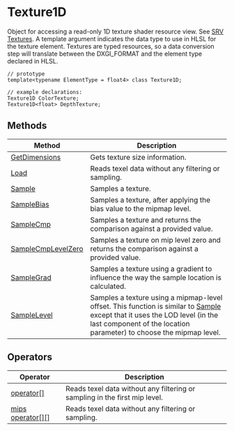 # Texture1D

Object for accessing a read-only 1D texture shader resource view.  See [SRV Textures](hlsl-resource-objects.md#srv-textures).
A template argument indicates the data type to use in HLSL for the texture element.
Textures are typed resources, so a data conversion step will translate between the DXGI_FORMAT and the element type declared in HLSL.

```HLSL
// prototype
template<typename ElementType = float4> class Texture1D;

// example declarations:
Texture1D ColorTexture;
Texture1D<float> DepthTexture;
```

## Methods

| Method | Description |
| - | - |
| [GetDimensions](hlsl-method-getDimensions.md) | Gets texture size information. |
| [Load](hlsl-method-load.md) | Reads texel data without any filtering or sampling. |
| [Sample](hlsl-method-sample.md) | Samples a texture. |
| [SampleBias](hlsl-method-sampleBias.md) | Samples a texture, after applying the bias value to the mipmap level. |
| [SampleCmp](hlsl-method-sampleCmp-separated.md) | Samples a texture and returns the comparison against a provided value. |
| [SampleCmpLevelZero](hlsl-method-sampleCmpLevelZero.md) | Samples a texture on mip level zero and returns the comparison against a provided value. |
| [SampleGrad](hlsl-method-sampleGrad.md) | Samples a texture using a gradient to influence the way the sample location is calculated. |
| [SampleLevel](hlsl-method-sampleLevel.md) | Samples a texture using a mipmap-level offset.  This function is similar to [Sample](hlsl-method-sample.md) except that it uses the LOD level (in the last component of the location parameter) to choose the mipmap level. |

## Operators

| Operator | Description |
| - | - |
| [operator\[\]](hlsl-operator.md) | Reads texel data without any filtering or sampling in the first mip level. |
| [mips operator\[\]\[\]](hlsl-operator-mips.md) | Reads texel data without any filtering or sampling. |